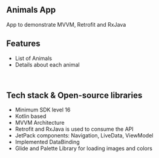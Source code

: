 ## Animals App
App to demonstrate MVVM, Retrofit and RxJava
</br>

## Features
- List of Animals
- Details about each animal
</br>

## Tech stack & Open-source libraries
- Minimum SDK level 16
- Kotlin based
- MVVM Architecture
- Retrofit and RxJava is used to consume the API
- JetPack components: Navigation, LiveData, ViewModel
- Implemented DataBinding
- Glide and Palette Library for loading images and colors
